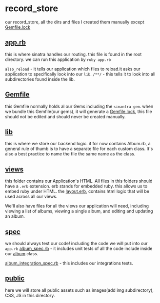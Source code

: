 # record_store

our record_store, all the dirs and files I created them manually except [Gemfile.lock](Gemfile.lock)

## [app.rb](app.rb)

this is where sinatra handles our routing.
this file is found in the root directory.
we can run this application by `ruby app.rb`

`also_reload` - it tells our application which files to reload.it asks our application to specifically look into our `lib`.
`/**/` - this tells it to look into all subdirectories found inside the lib.

## [Gemfile](Gemfile)

this Gemfile normally holds al our Gems including the `sinantra gem`.
when we bundle this Gemfile(our gems), it will generate a [Gemfile.lock](Gemfile.lock), this file should not be edited and should never be created manually.

## [lib](lib/)

this is where we store our backend logic. it for now contains Album.rb, a general rule of thumb is to have a separate file for each custom class. It's also a best practice to name the file the same name as the class.

## [views](views/)

this folder contains our Application's HTML.
All files in this folders should have a `.erb` extension.
erb stands for embedded ruby. this allows us to embed ruby under HTML.
the [layout.erb](views/layout.erb), contains html logic that will be used across all our views.

We'll also have files for all the views our application will need, including viewing a list of albums, viewing a single album, and editing and updating an album.

## [spec](spec/)

we should always test our code!
including the code we will put into our `app.rb`
[album_spec.rb](./spec/album_spec.rb) - it includes unit tests of all the code include inside our [album](lib/album.rb) class.

[album_integration_spec.rb](spec/album_integration_spec.rb) - this includes our integrations tests.

## [public](./public/)

here we will store all public assets such as images(add img subdirectory), CSS, JS in this directory.
